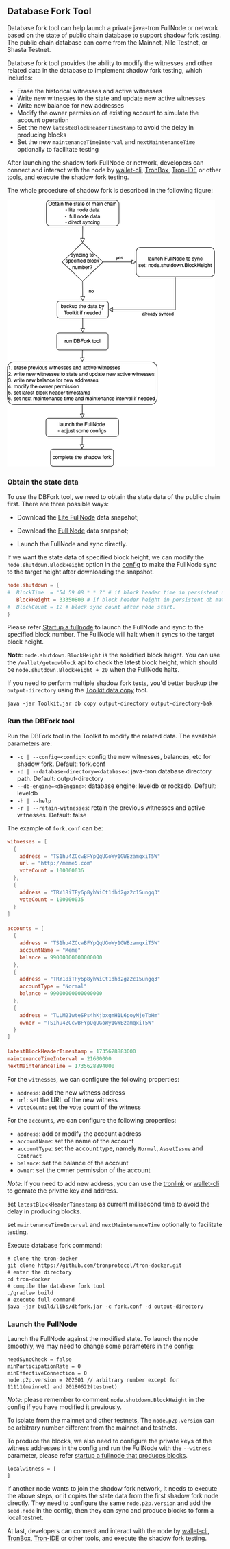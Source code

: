 ## Database Fork Tool
Database fork tool can help launch a private java-tron FullNode or network based on the state of public chain database to support shadow fork testing. 
The public chain database can come from the Mainnet, Nile Testnet, or Shasta Testnet.

Database fork tool provides the ability to modify the witnesses and other related data in the database to
implement shadow fork testing, which includes:
- Erase the historical witnesses and active witnesses
- Write new witnesses to the state and update new active witnesses
- Write new balance for new addresses
- Modify the owner permission of existing account to simulate the account operation   
- Set the new `latesteBlockHeaderTimestamp` to avoid the delay in producing blocks
- Set the new `maintenanceTimeInterval` and `nextMaintenanceTime` optionally to facilitate testing

After launching the shadow fork FullNode or network,
developers can connect and interact with the node by [wallet-cli](https://tronprotocol.github.io/documentation-en/clients/wallet-cli/),
[TronBox](https://developers.tron.network/reference/what-is-tronbox), [Tron-IDE](https://developers.tron.network/docs/tron-ide) or other tools, and execute the shadow fork testing.

The whole procedure of shadow fork is described in the following figure:

![image](./shadow-fork.png)

### Obtain the state data
To use the DBFork tool, we need to obtain the state data of the public chain first. There are three possible ways:

- Download the [Lite FullNode](https://tronprotocol.github.io/documentation-en/using_javatron/backup_restore/#lite-fullnode-data-snapshot) data snapshot;

- Download the [Full Node](https://tronprotocol.github.io/documentation-en/using_javatron/backup_restore/#fullnode-data-snapshot) data snapshot;

- Launch the FullNode and sync directly.

If we want the state data of specified block height, we can modify the `node.shutdown.BlockHeight` option in the [config](https://github.com/tronprotocol/tron-deployment/blob/master/main_net_config.conf) to make the FullNode sync to the target height after downloading the snapshot.
```conf
node.shutdown = {
#  BlockTime  = "54 59 08 * * ?" # if block header time in persistent db matched.
   BlockHeight = 33350800 # if block header height in persistent db matched.
#  BlockCount = 12 # block sync count after node start.
}
```

Please refer [Startup a fullnode](https://tronprotocol.github.io/documentation-en/using_javatron/installing_javatron/#startup-a-fullnode) to launch the FullNode and sync to the specified block number. The FullNode will halt when it syncs to the target block height. 

**Note**: `node.shutdown.BlockHeight` is the solidified block height. You can use the `/wallet/getnowblock` api to check the latest block height, which should be `node.shutdown.BlockHeight + 20` when the FullNode halts.

If you need to perform multiple shadow fork tests, you'd better backup the `output-directory` using the [Toolkit data copy](https://tronprotocol.github.io/documentation-en/using_javatron/toolkit/#data-copy) tool.
```shell
java -jar Toolkit.jar db copy output-directory output-directory-bak
```


### Run the DBFork tool
Run the DBFork tool in the Toolkit to modify the related data. The available parameters are:
- `-c | --config=<config>`: config the new witnesses, balances, etc for shadow
  fork. Default: fork.conf
- `-d | --database-directory=<database>`: java-tron database directory path. Default: output-directory
-  `--db-engine=<dbEngine>`:
  database engine: leveldb or rocksdb. Default: leveldb
- `-h | --help`
- `-r | --retain-witnesses`: retain the previous witnesses and active witnesses. Default: false

The example of `fork.conf` can be:

```conf
witnesses = [
  {
    address = "TS1hu4ZCcwBFYpQqUGoWy1GWBzamqxiT5W"
    url = "http://meme5.com"
    voteCount = 100000036
  },
  {
    address = "TRY18iTFy6p8yhWiCt1dhd2gz2c15ungq3"
    voteCount = 100000035
  }
]

accounts = [
  {
    address = "TS1hu4ZCcwBFYpQqUGoWy1GWBzamqxiT5W"
    accountName = "Meme"
    balance = 99000000000000000
  },
  {
    address = "TRY18iTFy6p8yhWiCt1dhd2gz2c15ungq3"
    accountType = "Normal"
    balance = 99000000000000000
  },
  {
    address = "TLLM21wteSPs4hKjbxgmH1L6poyMjeTbHm"
    owner = "TS1hu4ZCcwBFYpQqUGoWy1GWBzamqxiT5W"
  }
]

latestBlockHeaderTimestamp = 1735628883000
maintenanceTimeInterval = 21600000
nextMaintenanceTime = 1735628894000
```

For the `witnesses`, we can configure the following properties:
- `address`: add the new witness address
- `url`: set the URL of the new witness
- `voteCount`: set the vote count of the witness

For the `accounts`, we can configure the following properties:
- `address`:  add or modify the account address
- `accountName`: set the name of the account
- `accountType`: set the account type, namely `Normal`, `AssetIssue` and `Contract`
- `balance`: set the balance of the account 
- `owner`: set the owner permission of the account

*Note*: If you need to add new address, you can use the [tronlink](https://www.tronlink.org/) or [wallet-cli](https://github.com/tronprotocol/wallet-cli?tab=readme-ov-file#account-related-commands) to 
genrate the private key and address.

set `latestBlockHeaderTimestamp` as current millisecond time to avoid the delay in producing blocks.

set `maintenanceTimeInterval` and `nextMaintenanceTime` optionally to facilitate testing.


Execute database fork command:
```shell script
# clone the tron-docker
git clone https://github.com/tronprotocol/tron-docker.git
# enter the directory
cd tron-docker
# compile the database fork tool
./gradlew build 
# execute full command
java -jar build/libs/dbfork.jar -c fork.conf -d output-directory
```

### Launch the FullNode
Launch the FullNode against the modified state. To launch the node smoothly, we may need to change some parameters in the [config](https://github.com/tronprotocol/tron-deployment/blob/master/main_net_config.conf):
```config
needSyncCheck = false
minParticipationRate = 0
minEffectiveConnection = 0
node.p2p.version = 202501 // arbitrary number except for 11111(mainnet) and 20180622(testnet)
```
*Note*: please remember to comment `node.shutdown.BlockHeight` in the config if you have modified it previously.

To isolate from the mainnet and other testnets, The `node.p2p.version` can be arbitrary number different from the mainnet and testnets.

To produce the blocks, we also need to configure the private keys of the witness addresses in the config and run the FullNode with the `--witness` parameter, please refer [startup a fullnode that produces blocks](https://tronprotocol.github.io/documentation-en/using_javatron/installing_javatron/#startup-a-fullnode-that-produces-blocks).
```config
localwitness = [
]
```

If another node wants to join the shadow fork network, it needs to execute the above steps, or it copies the state data from the first shadow fork node directly. They need to configure the same `node.p2p.version` and add the `seed.node` in the config, then they can sync and produce blocks to form a local testnet.

At last, developers can connect and interact with the node by [wallet-cli](https://tronprotocol.github.io/documentation-en/clients/wallet-cli/),
[TronBox](https://developers.tron.network/reference/what-is-tronbox), [Tron-IDE](https://developers.tron.network/docs/tron-ide) or other tools, and execute the shadow fork testing.
